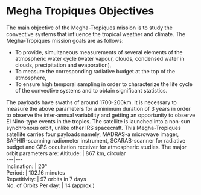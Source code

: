 # Megha Tropiques Objectives
The main objective of the Megha-Tropiques mission is to study the convective systems that influence the tropical weather and climate. The Megha-Tropiques mission goals are as follows:
  * To provide, simultaneous measurements of several elements of the atmospheric water cycle (water vapour, clouds, condensed water in clouds, precipitation and evaporation),
  * To measure the corresponding radiative budget at the top of the atmosphere,
  * To ensure high temporal sampling in order to characterize the life cycle of the convective systems and to obtain significant statistics.


The payloads have swaths of around 1700-200km. It is necessary to measure the above parameters for a minimum duration of 3 years in order to observe the inter-annual variability and getting an opportunity to observe El Nino-type events in the tropics.
The satellite is launched into a non-sun synchronous orbit, unlike other IRS spacecraft. This Megha-Tropiques satellite carries four payloads namely, MADRAS-a microwave imager, SAPHIR-scanning radiometer instrument, SCARAB-scanner for radiative budget and GPS occultation receiver for atmospheric studies. The major orbit parameters are:
Altitude: | 867 km, circular  
---|---  
Inclination: | 20°  
Period: | 102.16 minutes  
Repetitivity: | 97 orbits in 7 days  
No. of Orbits Per day: | 14 (approx.)